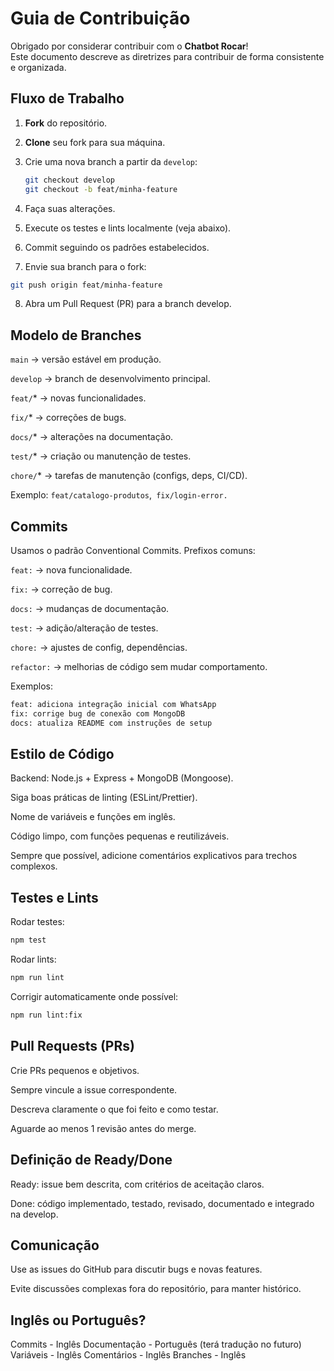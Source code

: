 # Guia de Contribuição

Obrigado por considerar contribuir com o **Chatbot Rocar**!  
Este documento descreve as diretrizes para contribuir de forma consistente e organizada.

## Fluxo de Trabalho

1. **Fork** do repositório.
2. **Clone** seu fork para sua máquina.
3. Crie uma nova branch a partir da `develop`:
   ```bash
   git checkout develop
   git checkout -b feat/minha-feature
   ```
4. Faça suas alterações.

5. Execute os testes e lints localmente (veja abaixo).

6. Commit seguindo os padrões estabelecidos.

7. Envie sua branch para o fork:

```bash
git push origin feat/minha-feature
```

8. Abra um Pull Request (PR) para a branch develop.

## Modelo de Branches

`main` → versão estável em produção.

`develop` → branch de desenvolvimento principal.

`feat/`\* → novas funcionalidades.

`fix/`\* → correções de bugs.

`docs/`\* → alterações na documentação.

`test/`\* → criação ou manutenção de testes.

`chore/`\* → tarefas de manutenção (configs, deps, CI/CD).

Exemplo: `feat/catalogo-produtos`,` fix/login-error.`

## Commits

Usamos o padrão Conventional Commits. Prefixos comuns:

`feat:` → nova funcionalidade.

`fix:` → correção de bug.

`docs:` → mudanças de documentação.

`test:` → adição/alteração de testes.

`chore:` → ajustes de config, dependências.

`refactor:` → melhorias de código sem mudar comportamento.

Exemplos:

```bash
feat: adiciona integração inicial com WhatsApp
fix: corrige bug de conexão com MongoDB
docs: atualiza README com instruções de setup
```

## Estilo de Código

Backend: Node.js + Express + MongoDB (Mongoose).

Siga boas práticas de linting (ESLint/Prettier).

Nome de variáveis e funções em inglês.

Código limpo, com funções pequenas e reutilizáveis.

Sempre que possível, adicione comentários explicativos para trechos complexos.

## Testes e Lints

Rodar testes:

```bash
npm test
```

Rodar lints:

```bash
npm run lint
```

Corrigir automaticamente onde possível:

```bash
npm run lint:fix
```

## Pull Requests (PRs)

Crie PRs pequenos e objetivos.

Sempre vincule a issue correspondente.

Descreva claramente o que foi feito e como testar.

Aguarde ao menos 1 revisão antes do merge.

## Definição de Ready/Done

Ready: issue bem descrita, com critérios de aceitação claros.

Done: código implementado, testado, revisado, documentado e integrado na develop.

## Comunicação

Use as issues do GitHub para discutir bugs e novas features.

Evite discussões complexas fora do repositório, para manter histórico.

## Inglês ou Português?

Commits - Inglês
Documentação - Português (terá tradução no futuro)
Variáveis - Inglês
Comentários - Inglês
Branches - Inglês
